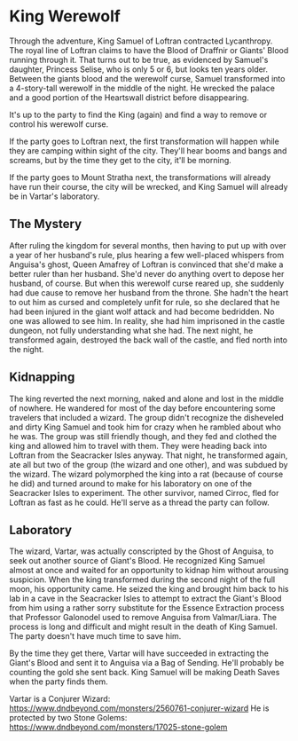 # King Werewolf
Through the adventure, King Samuel of Loftran contracted Lycanthropy. The royal line of Loftran claims to have the Blood of Draffnir or Giants' Blood running through it. That turns out to be true, as evidenced by Samuel's daughter, Princess Selise, who is only 5 or 6, but looks ten years older. Between the giants blood and the werewolf curse, Samuel transformed into a 4-story-tall werewolf in the middle of the night. He wrecked the palace and a good portion of the Heartswall district before disappearing.

It's up to the party to find the King (again) and find a way to remove or control his werewolf curse.

If the party goes to Loftran next, the first transformation will happen while they are camping within sight of the city. They'll hear booms and bangs and screams, but by the time they get to the city, it'll be morning.

If the party goes to Mount Stratha next, the transformations will already have run their course, the city will be wrecked, and King Samuel will already be in Vartar's laboratory.

## The Mystery
After ruling the kingdom for several months, then having to put up with over a year of her husband's rule, plus hearing a few well-placed whispers from Anguisa's ghost, Queen Amafrey of Loftran is convinced that she'd make a better ruler than her husband. She'd never do anything overt to depose her husband, of course. But when this werewolf curse reared up, she suddenly had due cause to remove her husband from the throne. She hadn't the heart to out him as cursed and completely unfit for rule, so she declared that he had been injured in the giant wolf attack and had become bedridden. No one was allowed to see him. In reality, she had him imprisoned in the castle dungeon, not fully understanding what she had. The next night, he transformed again, destroyed the back wall of the castle, and fled north into the night.

## Kidnapping
The king reverted the next morning, naked and alone and lost in the middle of nowhere. He wandered for most of the day before encountering some travelers that included a wizard. The group didn't recognize the disheveled and dirty King Samuel and took him for crazy when he rambled about who he was. The group was still friendly though, and they fed and clothed the king and allowed him to travel with them. They were heading back into Loftran from the Seacracker Isles anyway. That night, he transformed again, ate all but two of the group (the wizard and one other), and was subdued by the wizard. The wizard polymorphed the king into a rat (because of course he did) and turned around to make for his laboratory on one of the Seacracker Isles to experiment. The other survivor, named Cirroc, fled for Loftran as fast as he could. He'll serve as a thread the party can follow.

## Laboratory
The wizard, Vartar, was actually conscripted by the Ghost of Anguisa, to seek out another source of Giant's Blood. He recognized King Samuel almost at once and waited for an opportunity to kidnap him without arousing suspicion. When the king transformed during the second night of the full moon, his opportunity came. He seized the king and brought him back to his lab in a cave in the Seacracker Isles to attempt to extract the Giant's Blood from him using a rather sorry substitute for the Essence Extraction process that Professor Galonodel used to remove Anguisa from Valmar/Liara. The process is long and difficult and might result in the death of King Samuel. The party doesn't have much time to save him.

By the time they get there, Vartar will have succeeded in extracting the Giant's Blood and sent it to Anguisa via a Bag of Sending. He'll probably be counting the gold she sent back. King Samuel will be making Death Saves when the party finds them.

Vartar is a Conjurer Wizard: https://www.dndbeyond.com/monsters/2560761-conjurer-wizard
He is protected by two Stone Golems: https://www.dndbeyond.com/monsters/17025-stone-golem
